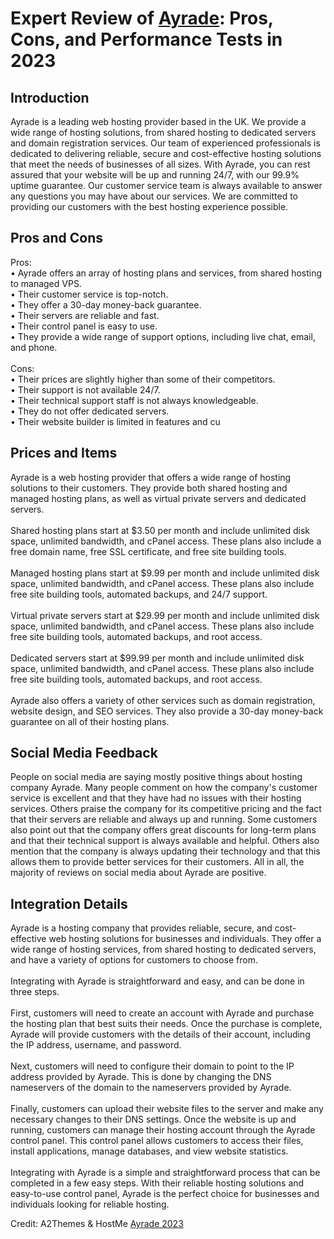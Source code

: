 <h1>Expert Review of <a href="https://a2themes.com/ayrade-reviews">Ayrade</a>: Pros, Cons, and Performance Tests in 2023</h1>
<h2>Introduction</h2>
Ayrade is a leading web hosting provider based in the UK. We provide a wide range of hosting solutions, from shared hosting to dedicated servers and domain registration services. Our team of experienced professionals is dedicated to delivering reliable, secure and cost-effective hosting solutions that meet the needs of businesses of all sizes. With Ayrade, you can rest assured that your website will be up and running 24/7, with our 99.9% uptime guarantee. Our customer service team is always available to answer any questions you may have about our services. We are committed to providing our customers with the best hosting experience possible.
<h2>Pros and Cons</h2>
Pros: <br>• Ayrade offers an array of hosting plans and services, from shared hosting to managed VPS. <br>• Their customer service is top-notch.<br>• They offer a 30-day money-back guarantee. <br>• Their servers are reliable and fast. <br>• Their control panel is easy to use. <br>• They provide a wide range of support options, including live chat, email, and phone.<br><br>Cons: <br>• Their prices are slightly higher than some of their competitors. <br>• Their support is not available 24/7. <br>• Their technical support staff is not always knowledgeable. <br>• They do not offer dedicated servers. <br>• Their website builder is limited in features and cu
<h2>Prices and Items</h2>
Ayrade is a web hosting provider that offers a wide range of hosting solutions to their customers. They provide both shared hosting and managed hosting plans, as well as virtual private servers and dedicated servers. <br><br>Shared hosting plans start at $3.50 per month and include unlimited disk space, unlimited bandwidth, and cPanel access. These plans also include a free domain name, free SSL certificate, and free site building tools.<br><br>Managed hosting plans start at $9.99 per month and include unlimited disk space, unlimited bandwidth, and cPanel access. These plans also include free site building tools, automated backups, and 24/7 support.<br><br>Virtual private servers start at $29.99 per month and include unlimited disk space, unlimited bandwidth, and cPanel access. These plans also include free site building tools, automated backups, and root access.<br><br>Dedicated servers start at $99.99 per month and include unlimited disk space, unlimited bandwidth, and cPanel access. These plans also include free site building tools, automated backups, and root access.<br><br>Ayrade also offers a variety of other services such as domain registration, website design, and SEO services. They also provide a 30-day money-back guarantee on all of their hosting plans.
<h2>Social Media Feedback</h2>
People on social media are saying mostly positive things about hosting company Ayrade. Many people comment on how the company's customer service is excellent and that they have had no issues with their hosting services. Others praise the company for its competitive pricing and the fact that their servers are reliable and always up and running. Some customers also point out that the company offers great discounts for long-term plans and that their technical support is always available and helpful. Others also mention that the company is always updating their technology and that this allows them to provide better services for their customers. All in all, the majority of reviews on social media about Ayrade are positive.
<h2>Integration Details</h2>
Ayrade is a hosting company that provides reliable, secure, and cost-effective web hosting solutions for businesses and individuals. They offer a wide range of hosting services, from shared hosting to dedicated servers, and have a variety of options for customers to choose from.<br><br>Integrating with Ayrade is straightforward and easy, and can be done in three steps. <br><br>First, customers will need to create an account with Ayrade and purchase the hosting plan that best suits their needs. Once the purchase is complete, Ayrade will provide customers with the details of their account, including the IP address, username, and password.<br><br>Next, customers will need to configure their domain to point to the IP address provided by Ayrade. This is done by changing the DNS nameservers of the domain to the nameservers provided by Ayrade. <br><br>Finally, customers can upload their website files to the server and make any necessary changes to their DNS settings. Once the website is up and running, customers can manage their hosting account through the Ayrade control panel. This control panel allows customers to access their files, install applications, manage databases, and view website statistics. <br><br>Integrating with Ayrade is a simple and straightforward process that can be completed in a few easy steps. With their reliable hosting solutions and easy-to-use control panel, Ayrade is the perfect choice for businesses and individuals looking for reliable hosting.
<p>Credit: A2Themes & HostMe <a href="https://a2themes.com/ayrade-reviews">Ayrade 2023</a></p>